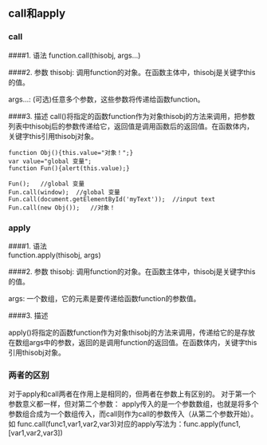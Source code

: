 <link href="http://cdn.bootcss.com/highlight.js/8.0/styles/monokai_sublime.min.css" rel="stylesheet">
<script src="http://cdn.bootcss.com/highlight.js/8.0/highlight.min.js"></script>
<script >hljs.initHighlightingOnLoad();</script> 


## call和apply

### call

####1. 语法
function.call(thisobj, args...)


####2. 参数
thisobj: 调用function的对象。在函数主体中，thisobj是关键字this的值。

args...: (可选)任意多个参数，这些参数将传递给函数function。

####3. 描述
call()将指定的函数function作为对象thisobj的方法来调用，把参数列表中thisobj后的参数传递给它，返回值是调用函数后的返回值。在函数体内，关键字this引用thisobj对象。



    function Obj(){this.value="对象！";}
    var value="global 变量";
    function Fun(){alert(this.value);}

    Fun();   //global 变量
    Fun.call(window);  //global 变量
    Fun.call(document.getElementById('myText'));  //input text
    Fun.call(new Obj());   //对象！




### apply

####1. 语法  
function.apply(thisobj, args)

####2. 参数
thisobj: 调用function的对象。在函数主体中，thisobj是关键字this的值。

args: 一个数组，它的元素是要传递给函数function的参数值。


####3. 描述

apply()将指定的函数function作为对象thisobj的方法来调用，传递给它的是存放在数组args中的参数，返回的是调用function的返回值。在函数体内，关键字this引用thisobj对象。




### 两者的区别
对于apply和call两者在作用上是相同的，但两者在参数上有区别的。
对于第一个参数意义都一样，但对第二个参数：
apply传入的是一个参数数组，也就是将多个参数组合成为一个数组传入，而call则作为call的参数传入（从第二个参数开始）。
如 func.call(func1,var1,var2,var3)对应的apply写法为：func.apply(func1,[var1,var2,var3])
